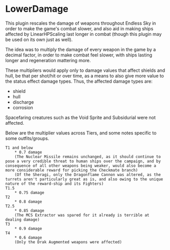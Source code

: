 # LowerDamage

This plugin rescales the damage of weapons throughout Endless Sky in order to make the game's combat slower, and also aid in making ships affected by LinearHPScaling last longer in combat (though this plugin may be used on its own just as well).

The idea was to multiply the damage of every weapon in the game by a decimal factor, in order to make combat feel slower, with ships lasting longer and regeneration mattering more.

These multipliers would apply only to damage values that affect shields and hull, be that per shot/hit or over time, as a means to also give more value to the status effect damage types. Thus, the affected damage types are:

- shield
- hull
- discharge
- corrosion

Spacefaring creatures such as the Void Sprite and Subsidurial were not affected.

Below are the multiplier values across Tiers, and some notes specific to some outfits/groups.

```
T1 and below
	* 0.7 damage
	(The Nuclear Missile remains unchanged, as it should continue to pose a very credible threat to human ships over the campaign, and by consequence of all other weapons being weaker, would also become a more considerable reward for picking the Checkmate branch)
	(Of the Sheragi, only the Dragonflame Cannon was altered, as the turrets aren't particularly great as is, and also owing to the unique nature of the reward-ship and its Fighters)
T1.5
	* 0.75 damage
T2
	* 0.8 damage
T2.5
	* 0.85 damage
	(The MCS Extractor was spared for it already is terrible at dealing damage)
T3
	* 0.9 damage
T4
	* 0.6 damage
	(Only the Drak Augmented weapons were affected)
```
